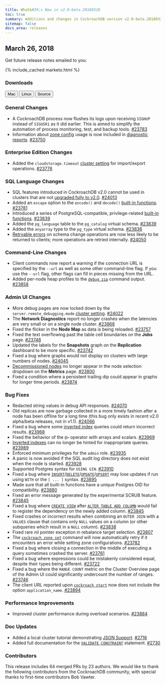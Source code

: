 ```yaml
---
title: What&#39;s New in v2.0-beta.20180326
toc: true
summary: Additions and changes in CockroachDB version v2.0-beta.20180326 since version v2.0-beta.20180319
sitemap: false
docs_area: releases 
---
```


## March 26, 2018

Get future release notes emailed to you:

{% include_cached marketo.html %}

### Downloads

<div id="os-tabs" class="clearfix os-tabs_button-outline-primary">
    <a href="https://binaries.cockroachdb.com/cockroach-v2.0-beta.20180326.darwin-10.9-amd64.tgz"><button id="mac" data-eventcategory="mac-binary-release-notes">Mac</button></a>
    <a href="https://binaries.cockroachdb.com/cockroach-v2.0-beta.20180326.linux-amd64.tgz"><button id="linux" data-eventcategory="linux-binary-release-notes">Linux</button></a>
    <a href="https://binaries.cockroachdb.com/cockroach-v2.0-beta.20180326.src.tgz"><button id="source" data-eventcategory="source-release-notes">Source</button></a>
</div>

### General Changes

- A CockroachDB process now flushes its logs upon receiving `SIGHUP` instead of `SIGUSR1` as it did earlier. This is aimed to simplify the automation of process monitoring, test, and backup tools. [#23783][#23783]
- Information about [zone config](../v2.0/configure-replication-zones.html) usage is now included in [diagnostic reports](../v2.0/diagnostics-reporting.html). [#23750][#23750]

### Enterprise Edition Changes

- Added the `cloudstorage.timeout` [cluster setting](../v2.0/cluster-settings.html) for import/export operations. [#23776][#23776]

### SQL Language Changes

- SQL features introduced in CockroachDB v2.0 cannot be used in clusters that are not [upgraded fully to v2.0](../v2.0/upgrade-cockroach-version.html). [#24013][#24013]
- Added an `escape` option to the `encode()` and `decode()` [built-in functions](../v2.0/functions-and-operators.html). [#23781][#23781]
- Introduced a series of PostgreSQL-compatible, privilege-related [built-in functions](../v2.0/functions-and-operators.html). [#23839][#23839]
- Added the `pg_language` table to the `pg_catalog` virtual schema. [#23839][#23839]
- Added the `anyarray` type to the `pg_type` virtual schema. [#23836][#23836]
- [Retryable errors](../v2.0/transactions.html#error-handling) on schema change operations are now less likely to be returned to clients; more operations are retried internally. [#24050][#24050]

### Command-Line Changes

- Client commands now report a warning if the connection URL is specified by the `--url` as well as some other command-line flag. If you use the `--url` flag, other flags can fill in pieces missing from the URL.
- Added per-node heap profiles to the [`debug zip`](../v2.0/debug-zip.html) command output. [#23858][#23858]

### Admin UI Changes

- More debug pages are now locked down by the `server.remote_debugging.mode` [cluster setting](../v2.0/cluster-settings.html). [#24022][#24022]
- The **Network Diagnostics** report no longer crashes when the latencies are very small or on a single node cluster. [#23868][#23868]
- Fixed the flicker in the **Node Map** as data is being reloaded. [#23757][#23757]
- Fixed the text overflowing past the table cell boundaries on the **Jobs** page. [#23748][#23748]
- Updated the labels for the **Snapshots** graph on the **Replication** dashboard to be more specific. [#23742][#23742]
- Fixed a bug where graphs would not display on clusters with large numbers of nodes. [#24045][#24045]
- [Decommissioned nodes](../v2.0/remove-nodes.html) no longer appear in the node selection dropdown on the **Metrics** page. [#23800][#23800]
- Fixed a condition where a persistent trailing dip could appear in graphs for longer time periods. [#23874][#23874]

### Bug Fixes

- Redacted string values in debug API responses. [#24070][#24070]
- Old replicas are now garbage collected in a more timely fashion after a node has been offline for a long time (this bug only exists in recent v2.0 alpha/beta releases, not in v1.1). [#24066][#24066]
- Fixed a bug where some [inverted index](../v2.0/inverted-indexes.html) queries could return incorrect results. [#23968][#23968]
- Fixed the behavior of the `@>` operator with arrays and scalars. [#23969][#23969]
- [Inverted indexes](../v2.0/inverted-indexes.html) can no longer be hinted for inappropriate queries. [#23989][#23989]
- Enforced minimum privileges for the `admin` role. [#23935][#23935]
- A panic is now avoided if the SQL audit log directory does not exist when the node is started. [#23928][#23928]
- Supported Postgres syntax for `USING GIN`. [#23910][#23910]
- Fixed a bug where [`INSERT`](../v2.0/insert.html)/[`DELETE`](../v2.0/delete.html)/[`UPDATE`](../v2.0/update.html)/[`UPSERT`](../v2.0/upsert.html) may lose updates if run using `WITH` or the `[ ... ]` syntax. [#23895][#23895]
- Made sure that all built-in functions have a unique Postgres OID for compatibility. [#23880][#23880]
- Fixed an error message generated by the experimental SCRUB feature. [#23845][#23845]
- Fixed a bug where [`CREATE VIEW`](../v2.0/create-view.html) after [`ALTER TABLE ADD COLUMN`](../v2.0/add-column.html) would fail to register the dependency on the newly added column. [#23845][#23845]
- Fixed crashes or incorrect results when combining an `OUTER JOIN` with a `VALUES` clause that contains only `NULL` values on a column (or other subqueries which result in a `NULL` column). [#23838][#23838]
- Fixed rare nil pointer exception in rebalance target selection. [#23807][#23807]
- The [`cockroach zone set`](../v2.0/configure-replication-zones.html) command will now automatically retry if it encounters an error while setting zone configurations. [#23782][#23782]
- Fixed a bug where closing a connection in the middle of executing a query sometimes crashed the server. [#23761][#23761]
- Fixed a bug where expressions could be mistakenly considered equal, despite their types being different. [#23722][#23722]
- Fixed a bug where the `RANGE COUNT` metric on the Cluster Overview page of the Admin UI could significantly undercount the number of ranges. [#23746][#23746]
- The client URL reported upon [`cockroach start`](../v2.0/start-a-node.html) now does not include the option `application_name`. [#23894][#23894]

### Performance Improvements

- Improved cluster performance during overload scenarios. [#23884][#23884]

### Doc Updates

- Added a local cluster tutorial demonstrating [JSON Support](../v2.0/demo-json-support.html). [#2716](https://github.com/cockroachdb/docs/pull/2716)
- Added full documentation for the [`VALIDATE CONSTRAINT`](../v2.0/validate-constraint.html) statement. [#2730](https://github.com/cockroachdb/docs/pull/2730)

### Contributors

This release includes 64 merged PRs by 23 authors. We would like to thank the following contributors from the CockroachDB community, with special thanks to first-time contributors Bob Vawter.

[#23577]: https://github.com/cockroachdb/cockroach/pull/23577
[#23722]: https://github.com/cockroachdb/cockroach/pull/23722
[#23742]: https://github.com/cockroachdb/cockroach/pull/23742
[#23746]: https://github.com/cockroachdb/cockroach/pull/23746
[#23748]: https://github.com/cockroachdb/cockroach/pull/23748
[#23750]: https://github.com/cockroachdb/cockroach/pull/23750
[#23757]: https://github.com/cockroachdb/cockroach/pull/23757
[#23761]: https://github.com/cockroachdb/cockroach/pull/23761
[#23776]: https://github.com/cockroachdb/cockroach/pull/23776
[#23781]: https://github.com/cockroachdb/cockroach/pull/23781
[#23782]: https://github.com/cockroachdb/cockroach/pull/23782
[#23783]: https://github.com/cockroachdb/cockroach/pull/23783
[#23800]: https://github.com/cockroachdb/cockroach/pull/23800
[#23807]: https://github.com/cockroachdb/cockroach/pull/23807
[#23836]: https://github.com/cockroachdb/cockroach/pull/23836
[#23838]: https://github.com/cockroachdb/cockroach/pull/23838
[#23839]: https://github.com/cockroachdb/cockroach/pull/23839
[#23845]: https://github.com/cockroachdb/cockroach/pull/23845
[#23858]: https://github.com/cockroachdb/cockroach/pull/23858
[#23868]: https://github.com/cockroachdb/cockroach/pull/23868
[#23874]: https://github.com/cockroachdb/cockroach/pull/23874
[#23880]: https://github.com/cockroachdb/cockroach/pull/23880
[#23884]: https://github.com/cockroachdb/cockroach/pull/23884
[#23894]: https://github.com/cockroachdb/cockroach/pull/23894
[#23895]: https://github.com/cockroachdb/cockroach/pull/23895
[#23910]: https://github.com/cockroachdb/cockroach/pull/23910
[#23928]: https://github.com/cockroachdb/cockroach/pull/23928
[#23935]: https://github.com/cockroachdb/cockroach/pull/23935
[#23968]: https://github.com/cockroachdb/cockroach/pull/23968
[#23969]: https://github.com/cockroachdb/cockroach/pull/23969
[#23989]: https://github.com/cockroachdb/cockroach/pull/23989
[#24013]: https://github.com/cockroachdb/cockroach/pull/24013
[#24022]: https://github.com/cockroachdb/cockroach/pull/24022
[#24045]: https://github.com/cockroachdb/cockroach/pull/24045
[#24050]: https://github.com/cockroachdb/cockroach/pull/24050
[#24066]: https://github.com/cockroachdb/cockroach/pull/24066
[#24070]: https://github.com/cockroachdb/cockroach/pull/24070
